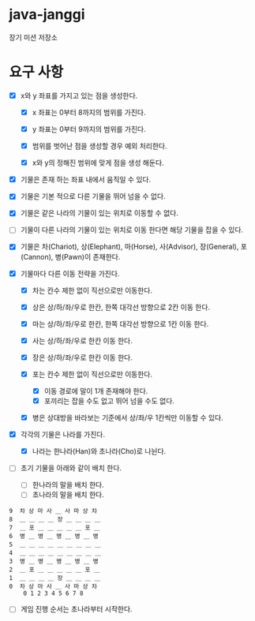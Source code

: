 # java-janggi

장기 미션 저장소

# 요구 사항

- [x] x와 y 좌표를 가지고 있는 점을 생성한다.
    - [x] x 좌표는 0부터 8까지의 범위를 가진다.
    - [x] y 좌표는 0부터 9까지의 범위를 가진다.
    - [x] 범위를 벗어난 점을 생성할 경우 예외 처리한다.
    - [x] x와 y의 정해진 범위에 맞게 점을 생성 해둔다.


- [x] 기물은 존재 하는 좌표 내에서 움직일 수 있다.
- [x] 기물은 기본 적으로 다른 기물을 뛰어 넘을 수 없다.
- [x] 기물은 같은 나라의 기물이 있는 위치로 이동할 수 없다.
- [ ] 기물이 다른 나라의 기물이 있는 위치로 이동 한다면 해당 기물을 잡을 수 있다.


- [x] 기물은 차(Chariot), 상(Elephant), 마(Horse), 사(Advisor), 장(General), 포(Cannon), 병(Pawn)이 존재한다.
- [x] 기물마다 다른 이동 전략을 가진다.
    - [x] 차는 칸수 제한 없이 직선으로만 이동한다.
    - [x] 상은 상/하/좌/우로 한칸, 한쪽 대각선 방향으로 2칸 이동 한다.
    - [x] 마는 상/하/좌/우로 한칸, 한쪽 대각선 방향으로 1칸 이동 한다.
    - [x] 사는 상/하/좌/우로 한칸 이동 한다.
    - [x] 장은 상/하/좌/우로 한칸 이동 한다.
    - [x] 포는 칸수 제한 없이 직선으로만 이동한다.
        - [x] 이동 경로에 말이 1개 존재해야 한다.
        - [x] 포끼리는 잡을 수도 없고 뛰어 넘을 수도 없다.
    - [x] 병은 상대방을 바라보는 기준에서 상/좌/우 1칸씩만 이동할 수 있다.


- [x] 각각의 기물은 나라를 가진다.
    - [x] 나라는 한나라(Han)와 초나라(Cho)로 나뉜다.


- [ ] 초기 기물을 아래와 같이 배치 한다.
    - [ ] 한나라의 말을 배치 한다.
    - [ ] 초나라의 말을 배치 한다.

```배치 예시
9  차 상 마 사 ＿ 사 마 상 차
8  ＿ ＿ ＿ ＿ 장 ＿ ＿ ＿ ＿
7  ＿ 포 ＿ ＿ ＿ ＿ ＿ 포 ＿
6  병 ＿ 병 ＿ 병 ＿ 병 ＿ 병
5  ＿ ＿ ＿ ＿ ＿ ＿ ＿ ＿ ＿
4  ＿ ＿ ＿ ＿ ＿ ＿ ＿ ＿ ＿
3  병 ＿ 병 ＿ 병 ＿ 병 ＿ 병
2  ＿ 포 ＿ ＿ ＿ ＿ ＿ 포 ＿
1  ＿ ＿ ＿ ＿ 장 ＿ ＿ ＿ ＿
0  차 상 마 사 ＿ 사 마 상 차
    0 1 2 3 4 5 6 7 8
```

- [ ] 게임 진행 순서는 초나라부터 시작한다.